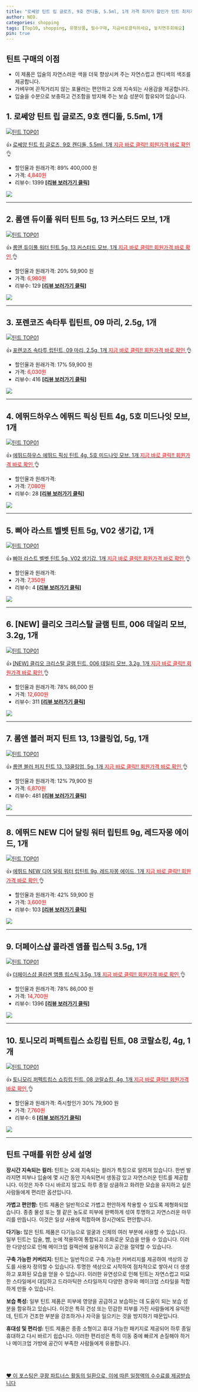```yaml
---
title: "로쎄앙 틴트 립 글로즈, 9호 캔디돌, 5.5ml, 1개 가격 최저가 할인가 틴트 최저가 추천 제품 비교"
author: NEO.
categories: shopping
tags: [Top10, shopping, 유행상품, 필수구매, 지금바로클릭하세요, 놓치면후회해요]
pin: true
---
```

## 틴트 구매의 이점
* 이 제품은 입술의 자연스러운 색을 더욱 향상시켜 주는 자연스럽고 캔디색의 색조를 제공합니다.
* 가벼우며 끈적거리지 않는 포뮬러는 편안하고 오래 지속되는 사용감을 제공합니다.
* 입술을 수분으로 보충하고 건조함을 방지해 주는 보습 성분이 함유되어 있습니다.

   

## 1. 로쎄앙 틴트 립 글로즈, 9호 캔디돌, 5.5ml, 1개

[![틴트 TOP01](https://thumbnail6.coupangcdn.com/thumbnails/remote/490x490ex/image/retail/images/2017/04/19/15/8/c01a1625-19e4-4a63-bf47-3b05374886fb.jpg)](https://link.coupang.com/re/AFFSDP?lptag=AF3617701&subid=GithubCoopas&pageKey=19292682&traceid=V0-153&itemId=77412303&vendorItemId=3130534088)


👍 [로쎄앙 틴트 립 글로즈, 9호 캔디돌, 5.5ml, 1개 <font color=red> 지금 바로 클릭!! 회원가격 바로 확인 </font> ](https://link.coupang.com/re/AFFSDP?lptag=AF3617701&subid=GithubCoopas&pageKey=19292682&traceid=V0-153&itemId=77412303&vendorItemId=3130534088) 👌 


- 할인율과 원래가격: 89%  400,000   원
- 가격: <span style='color:red'>4,840원</span>
- 리뷰수: 1399  [**[리뷰 보러가기 클릭]**](https://link.coupang.com/re/AFFSDP?lptag=AF3617701&subid=GithubCoopas&pageKey=19292682&traceid=V0-153&itemId=77412303&vendorItemId=3130534088)

[![](/discount_price.png)](https://link.coupang.com/re/AFFSDP?lptag=AF3617701&subid=GithubCoopas&pageKey=19292682&traceid=V0-153&itemId=77412303&vendorItemId=3130534088)

---


   

## 2. 롬앤 듀이풀 워터 틴트 5g, 13 커스터드 모브, 1개

[![틴트 TOP01](https://thumbnail10.coupangcdn.com/thumbnails/remote/490x490ex/image/retail/images/744439717914834-c230e1d1-a2b1-4078-83cc-28a9652d7742.jpg)](https://link.coupang.com/re/AFFSDP?lptag=AF3617701&subid=GithubCoopas&pageKey=7452145015&traceid=V0-153&itemId=20015853776&vendorItemId=83623597033)


👍 [롬앤 듀이풀 워터 틴트 5g, 13 커스터드 모브, 1개 <font color=red> 지금 바로 클릭!! 회원가격 바로 확인 </font> ](https://link.coupang.com/re/AFFSDP?lptag=AF3617701&subid=GithubCoopas&pageKey=7452145015&traceid=V0-153&itemId=20015853776&vendorItemId=83623597033) 👌 


- 할인율과 원래가격: 20%  59,900   원
- 가격: <span style='color:red'>6,980원</span>
- 리뷰수: 129  [**[리뷰 보러가기 클릭]**](https://link.coupang.com/re/AFFSDP?lptag=AF3617701&subid=GithubCoopas&pageKey=7452145015&traceid=V0-153&itemId=20015853776&vendorItemId=83623597033)

[![](/discount_price.png)](https://link.coupang.com/re/AFFSDP?lptag=AF3617701&subid=GithubCoopas&pageKey=7452145015&traceid=V0-153&itemId=20015853776&vendorItemId=83623597033)

---


   

## 3. 포렌코즈 속타투 립틴트, 09 마리, 2.5g, 1개

[![틴트 TOP01](https://thumbnail6.coupangcdn.com/thumbnails/remote/490x490ex/image/retail/images/852750920927664-cca0816f-1806-406d-82b5-dce018edce2a.jpg)](https://link.coupang.com/re/AFFSDP?lptag=AF3617701&subid=GithubCoopas&pageKey=7539009614&traceid=V0-153&itemId=19813569449&vendorItemId=86907878439)


👍 [포렌코즈 속타투 립틴트, 09 마리, 2.5g, 1개 <font color=red> 지금 바로 클릭!! 회원가격 바로 확인 </font> ](https://link.coupang.com/re/AFFSDP?lptag=AF3617701&subid=GithubCoopas&pageKey=7539009614&traceid=V0-153&itemId=19813569449&vendorItemId=86907878439) 👌 


- 할인율과 원래가격: 17%  59,900   원
- 가격: <span style='color:red'>6,030원</span>
- 리뷰수: 416  [**[리뷰 보러가기 클릭]**](https://link.coupang.com/re/AFFSDP?lptag=AF3617701&subid=GithubCoopas&pageKey=7539009614&traceid=V0-153&itemId=19813569449&vendorItemId=86907878439)

[![](/discount_price.png)](https://link.coupang.com/re/AFFSDP?lptag=AF3617701&subid=GithubCoopas&pageKey=7539009614&traceid=V0-153&itemId=19813569449&vendorItemId=86907878439)

---


   

## 4. 에뛰드하우스 에뛰드 픽싱 틴트 4g, 5호 미드나잇 모브, 1개

[![틴트 TOP01](https://thumbnail8.coupangcdn.com/thumbnails/remote/490x490ex/image/retail/images/3228985454922057-212006ca-d8b3-4af9-a15a-f7283c73f8bd.jpg)](https://link.coupang.com/re/AFFSDP?lptag=AF3617701&subid=GithubCoopas&pageKey=6047276706&traceid=V0-153&itemId=7552911378&vendorItemId=74844924094)


👍 [에뛰드하우스 에뛰드 픽싱 틴트 4g, 5호 미드나잇 모브, 1개 <font color=red> 지금 바로 클릭!! 회원가격 바로 확인 </font> ](https://link.coupang.com/re/AFFSDP?lptag=AF3617701&subid=GithubCoopas&pageKey=6047276706&traceid=V0-153&itemId=7552911378&vendorItemId=74844924094) 👌 


- 할인율과 원래가격: 
- 가격: <span style='color:red'>7,080원</span>
- 리뷰수: 28  [**[리뷰 보러가기 클릭]**](https://link.coupang.com/re/AFFSDP?lptag=AF3617701&subid=GithubCoopas&pageKey=6047276706&traceid=V0-153&itemId=7552911378&vendorItemId=74844924094)

[![](/discount_price.png)](https://link.coupang.com/re/AFFSDP?lptag=AF3617701&subid=GithubCoopas&pageKey=6047276706&traceid=V0-153&itemId=7552911378&vendorItemId=74844924094)

---


   

## 5. 삐아 라스트 벨벳 틴트 5g, V02 생기갑, 1개

[![틴트 TOP01](https://thumbnail10.coupangcdn.com/thumbnails/remote/490x490ex/image/retail/images/103173912077924-4aad5873-e13f-4998-b2fb-e9bd07ad3256.jpg)](https://link.coupang.com/re/AFFSDP?lptag=AF3617701&subid=GithubCoopas&pageKey=7758048774&traceid=V0-153&itemId=17321031117&vendorItemId=84200809954)


👍 [삐아 라스트 벨벳 틴트 5g, V02 생기갑, 1개 <font color=red> 지금 바로 클릭!! 회원가격 바로 확인 </font> ](https://link.coupang.com/re/AFFSDP?lptag=AF3617701&subid=GithubCoopas&pageKey=7758048774&traceid=V0-153&itemId=17321031117&vendorItemId=84200809954) 👌 


- 할인율과 원래가격: 
- 가격: <span style='color:red'>7,350원</span>
- 리뷰수: 4  [**[리뷰 보러가기 클릭]**](https://link.coupang.com/re/AFFSDP?lptag=AF3617701&subid=GithubCoopas&pageKey=7758048774&traceid=V0-153&itemId=17321031117&vendorItemId=84200809954)

[![](/discount_price.png)](https://link.coupang.com/re/AFFSDP?lptag=AF3617701&subid=GithubCoopas&pageKey=7758048774&traceid=V0-153&itemId=17321031117&vendorItemId=84200809954)

---


   

## 6. [NEW] 클리오 크리스탈 글램 틴트, 006 데일리 모브, 3.2g, 1개

[![틴트 TOP01](https://thumbnail7.coupangcdn.com/thumbnails/remote/490x490ex/image/vendor_inventory/9be3/a1831eb774d2bfe6b0462dec0d9d8c21e7556ba822fa88974b422072f7a8.jpg)](https://link.coupang.com/re/AFFSDP?lptag=AF3617701&subid=GithubCoopas&pageKey=7357724827&traceid=V0-153&itemId=18949152358&vendorItemId=85972639868)


👍 [[NEW] 클리오 크리스탈 글램 틴트, 006 데일리 모브, 3.2g, 1개 <font color=red> 지금 바로 클릭!! 회원가격 바로 확인 </font> ](https://link.coupang.com/re/AFFSDP?lptag=AF3617701&subid=GithubCoopas&pageKey=7357724827&traceid=V0-153&itemId=18949152358&vendorItemId=85972639868) 👌 


- 할인율과 원래가격: 78%  86,000   원
- 가격: <span style='color:red'>12,600원</span>
- 리뷰수: 311  [**[리뷰 보러가기 클릭]**](https://link.coupang.com/re/AFFSDP?lptag=AF3617701&subid=GithubCoopas&pageKey=7357724827&traceid=V0-153&itemId=18949152358&vendorItemId=85972639868)

[![](/discount_price.png)](https://link.coupang.com/re/AFFSDP?lptag=AF3617701&subid=GithubCoopas&pageKey=7357724827&traceid=V0-153&itemId=18949152358&vendorItemId=85972639868)

---


   

## 7. 롬앤 블러 퍼지 틴트 13, 13쿨링업, 5g, 1개

[![틴트 TOP01](https://thumbnail8.coupangcdn.com/thumbnails/remote/490x490ex/image/retail/images/856380081144659-4c838e80-db5f-4aa6-b925-faaf7bfb2e9a.jpg)](https://link.coupang.com/re/AFFSDP?lptag=AF3617701&subid=GithubCoopas&pageKey=7563409380&traceid=V0-153&itemId=19403647400&vendorItemId=87226096322)


👍 [롬앤 블러 퍼지 틴트 13, 13쿨링업, 5g, 1개 <font color=red> 지금 바로 클릭!! 회원가격 바로 확인 </font> ](https://link.coupang.com/re/AFFSDP?lptag=AF3617701&subid=GithubCoopas&pageKey=7563409380&traceid=V0-153&itemId=19403647400&vendorItemId=87226096322) 👌 


- 할인율과 원래가격: 12%  79,900   원
- 가격: <span style='color:red'>6,870원</span>
- 리뷰수: 481  [**[리뷰 보러가기 클릭]**](https://link.coupang.com/re/AFFSDP?lptag=AF3617701&subid=GithubCoopas&pageKey=7563409380&traceid=V0-153&itemId=19403647400&vendorItemId=87226096322)

[![](/discount_price.png)](https://link.coupang.com/re/AFFSDP?lptag=AF3617701&subid=GithubCoopas&pageKey=7563409380&traceid=V0-153&itemId=19403647400&vendorItemId=87226096322)

---


   

## 8. 에뛰드 NEW 디어 달링 워터 립틴트 9g, 레드자몽 에이드, 1개

[![틴트 TOP01](https://thumbnail8.coupangcdn.com/thumbnails/remote/490x490ex/image/retail/images/2023/02/20/10/9/558c2c4a-95e5-4c30-98f7-573e0a7d1954.jpg)](https://link.coupang.com/re/AFFSDP?lptag=AF3617701&subid=GithubCoopas&pageKey=7681784693&traceid=V0-153&itemId=17968844093&vendorItemId=85126115024)


👍 [에뛰드 NEW 디어 달링 워터 립틴트 9g, 레드자몽 에이드, 1개 <font color=red> 지금 바로 클릭!! 회원가격 바로 확인 </font> ](https://link.coupang.com/re/AFFSDP?lptag=AF3617701&subid=GithubCoopas&pageKey=7681784693&traceid=V0-153&itemId=17968844093&vendorItemId=85126115024) 👌 


- 할인율과 원래가격: 42%  59,900   원
- 가격: <span style='color:red'>3,600원</span>
- 리뷰수: 103  [**[리뷰 보러가기 클릭]**](https://link.coupang.com/re/AFFSDP?lptag=AF3617701&subid=GithubCoopas&pageKey=7681784693&traceid=V0-153&itemId=17968844093&vendorItemId=85126115024)

[![](/discount_price.png)](https://link.coupang.com/re/AFFSDP?lptag=AF3617701&subid=GithubCoopas&pageKey=7681784693&traceid=V0-153&itemId=17968844093&vendorItemId=85126115024)

---


   

## 9. 더페이스샵 콜라겐 앰플 립스틱 3.5g, 1개

[![틴트 TOP01](https://thumbnail7.coupangcdn.com/thumbnails/remote/490x490ex/image/vendor_inventory/0857/a829c2331d3fe4beb6045798ae63d6d9e0744388eae170eec86eef76a29d.jpg)](https://link.coupang.com/re/AFFSDP?lptag=AF3617701&subid=GithubCoopas&pageKey=6344802067&traceid=V0-153&itemId=13326292152&vendorItemId=87711253558)


👍 [더페이스샵 콜라겐 앰플 립스틱 3.5g, 1개 <font color=red> 지금 바로 클릭!! 회원가격 바로 확인 </font> ](https://link.coupang.com/re/AFFSDP?lptag=AF3617701&subid=GithubCoopas&pageKey=6344802067&traceid=V0-153&itemId=13326292152&vendorItemId=87711253558) 👌 


- 할인율과 원래가격: 78%  86,000   원
- 가격: <span style='color:red'>14,700원</span>
- 리뷰수: 1396  [**[리뷰 보러가기 클릭]**](https://link.coupang.com/re/AFFSDP?lptag=AF3617701&subid=GithubCoopas&pageKey=6344802067&traceid=V0-153&itemId=13326292152&vendorItemId=87711253558)

[![](/discount_price.png)](https://link.coupang.com/re/AFFSDP?lptag=AF3617701&subid=GithubCoopas&pageKey=6344802067&traceid=V0-153&itemId=13326292152&vendorItemId=87711253558)

---


   

## 10. 토니모리 퍼펙트립스 쇼킹립 틴트, 08 코랄쇼킹, 4g, 1개

[![틴트 TOP01](https://thumbnail10.coupangcdn.com/thumbnails/remote/490x490ex/image/retail/images/553588822463668-84ec2fc4-a62f-45c0-998b-7230f6f05fe6.jpg)](https://link.coupang.com/re/AFFSDP?lptag=AF3617701&subid=GithubCoopas&pageKey=18340369&traceid=V0-153&itemId=12397154275&vendorItemId=70366549049)


👍 [토니모리 퍼펙트립스 쇼킹립 틴트, 08 코랄쇼킹, 4g, 1개 <font color=red> 지금 바로 클릭!! 회원가격 바로 확인 </font> ](https://link.coupang.com/re/AFFSDP?lptag=AF3617701&subid=GithubCoopas&pageKey=18340369&traceid=V0-153&itemId=12397154275&vendorItemId=70366549049) 👌 


- 할인율과 원래가격: 즉시할인가 30%  79,900   원
- 가격: <span style='color:red'>7,760원</span>
- 리뷰수: 6  [**[리뷰 보러가기 클릭]**](https://link.coupang.com/re/AFFSDP?lptag=AF3617701&subid=GithubCoopas&pageKey=18340369&traceid=V0-153&itemId=12397154275&vendorItemId=70366549049)

[![](/discount_price.png)](https://link.coupang.com/re/AFFSDP?lptag=AF3617701&subid=GithubCoopas&pageKey=18340369&traceid=V0-153&itemId=12397154275&vendorItemId=70366549049)

---
## 틴트 구매를 위한 상세 설명
**장시간 지속되는 컬러:** 틴트는 오래 지속되는 컬러가 특징으로 알려져 있습니다. 한번 발라지면 피부나 입술에 몇 시간 동안 지속되면서 생동감 있고 자연스러운 틴트를 제공합니다. 이것은 자주 다시 바르지 않고도 하루 종일 상큼하고 화려한 모습을 유지하고 싶은 사람들에게 편리한 옵션입니다.

**가볍고 편안함:** 틴트 제품은 일반적으로 가볍고 편안하게 착용할 수 있도록 제형화되었습니다. 종종 물성 또는 젤 같은 농도로 피부에 완벽하게 섞여 투명하고 자연스러운 마무리를 만듭니다. 이것은 일상 사용에 적합하며 장시간에도 편안합니다.

**다기능:** 많은 틴트 제품은 다기능으로 얼굴과 신체의 여러 부분에 사용할 수 있습니다. 일부 틴트는 입술, 뺨, 눈에 적용하여 통합되고 조화로운 모습을 만들 수 있습니다. 이러한 다양성으로 인해 메이크업 컬렉션에 실용적이고 공간을 절약할 수 있습니다.

**구축 가능한 커버리지:** 틴트는 일반적으로 구축 가능한 커버리지를 제공하여 색상의 강도를 사용자 정의할 수 있습니다. 투명한 색상으로 시작하여 점차적으로 쌓아서 더 생생하고 포화된 모습을 얻을 수 있습니다. 이러한 유연성으로 인해 틴트는 자연스럽고 미묘한 스타일에서 대담하고 드라마틱한 스타일까지 다양한 경우와 메이크업 스타일을 적합하게 만들 수 있습니다.

**보습 특성:** 일부 틴트 제품은 피부에 영양을 공급하고 보습하는 데 도움이 되는 보습 성분을 함유하고 있습니다. 이것은 특히 건성 또는 민감한 피부를 가진 사람들에게 유익한데, 틴트가 건조한 부분을 강조하거나 자극을 일으키는 것을 방지하기 때문입니다.

**휴대성 및 편리성:** 틴트 제품은 종종 소형이고 휴대 가능한 패키지로 제공되어 하루 종일 휴대하고 다시 바르기 쉽습니다. 이러한 편리성은 특히 이동 중에 빠르게 손질해야 하거나 메이크업 가방에 공간이 부족한 사람들에게 유용합니다.<br><br><br><br><br> [ ❤  이 포스팅은 쿠팡 파트너스 활동의 일환으로, 이에 따른 일정액의 수수료를 제공받습니다](https://link.coupang.com/a/bcEFyh)